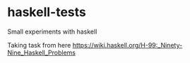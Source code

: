 # haskell-tests
Small experiments with haskell

Taking task from here
https://wiki.haskell.org/H-99:_Ninety-Nine_Haskell_Problems
